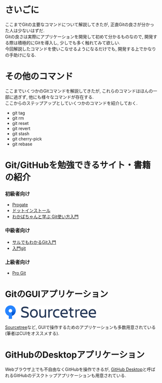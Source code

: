 # さいごに
ここまでGitの主要なコマンドについて解説してきたが, 正直Gitの良さが分かった人は少ないはずだ.  
Gitの良さは実際にアプリケーションを開発して初めて分かるものなので, 開発する際は積極的にGitを導入し, 少しでも多く触れてみて欲しい.  
今回解説したコマンドを使いこなせるようになるだけでも, 開発する上でかなりの手助けになる.

# その他のコマンド
ここまでいくつかのGitコマンドを解説してきたが, これらのコマンドはほんの一部に過ぎず, 他にも様々なコマンドが存在する.  
ここからのステップアップとしていくつかのコマンドを紹介しておく.

- git tag
- git rm
- git reset
- git revert
- git stash
- git cherry-pick
- git rebase

# Git/GitHubを勉強できるサイト・書籍の紹介

### 初級者向け
- [Progate](https://prog-8.com/languages/git)
- [ドットインストール](https://dotinstall.com/lessons/basic_git)
- [わかばちゃんと学ぶ Git使い方入門](https://www.amazon.co.jp/dp/4863542178)

### 中級者向け
- [サルでもわかるGit入門](https://backlog.com/ja/git-tutorial/)
- [入門git](https://www.amazon.co.jp/dp/427406767X)

### 上級者向け
- [Pro Git](https://progit-ja.github.io/)

# GitのGUIアプリケーション

<img src="../img/003_install_git/001.png" width="300">

[Sourcetree](https://ja.atlassian.com/software/sourcetree)など, GUIで操作するためのアプリケーションも多数用意されている(筆者はCUIをオススメする).

# GitHubのDesktopアプリケーション

Webブラウザ上でも不自由なくGitHubを操作できるが, [GitHub Desktop](https://desktop.github.com/)と呼ばれるGitHubのデスクトップアプリケーションも用意されている.
